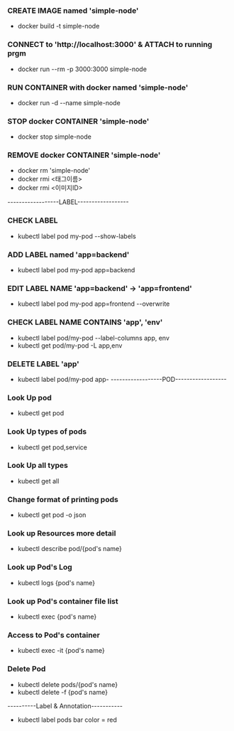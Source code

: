 ### CREATE IMAGE named 'simple-node'

-   docker build -t simple-node

### CONNECT to 'http://localhost:3000' & ATTACH to running prgm

-   docker run --rm -p 3000:3000 simple-node

### RUN CONTAINER with docker named 'simple-node'

-   docker run -d --name simple-node

### STOP docker CONTAINER 'simple-node'

-   docker stop simple-node

### REMOVE docker CONTAINER 'simple-node'

-   docker rm 'simple-node'
-   docker rmi <태그이름>
-   docker rmi <이미지ID>

------------------LABEL------------------

### CHECK LABEL

-   kubectl label pod my-pod --show-labels

### ADD LABEL named 'app=backend'

-   kubectl label pod my-pod app=backend

### EDIT LABEL NAME 'app=backend' -> 'app=frontend'

-   kubectl label pod my-pod app=frontend --overwrite

### CHECK LABEL NAME CONTAINS 'app', 'env'

-   kubectl label pod/my-pod --label-columns app, env
-   kubectl get pod/my-pod -L app,env

### DELETE LABEL 'app'

-   kubectl label pod/my-pod app-
    ------------------POD------------------

### Look Up pod

-   kubectl get pod

### Look Up types of pods

-   kubectl get pod,service

### Look Up all types

-   kubectl get all

### Change format of printing pods

-   kubectl get pod -o json

### Look up Resources more detail

-   kubectl describe pod/{pod's name}

### Look up Pod's Log

-   kubectl logs {pod's name}

### Look up Pod's container file list

-   kubectl exec {pod's name}

### Access to Pod's container

-   kubectl exec -it {pod's name}

### Delete Pod

-   kubectl delete pods/{pod's name}
-   kubectl delete -f {pod's name}

----------Label & Annotation-----------

-   kubectl label pods bar color = red
